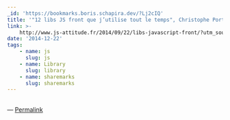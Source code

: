 ```yaml
---
_id: 'https://bookmarks.boris.schapira.dev/?Lj2cIQ'
title: '"12 libs JS front que j’utilise tout le temps", Christophe Porteneuve'
link: >-
    http://www.js-attitude.fr/2014/09/22/libs-javascript-front/?utm_source=jsattitude&utm_medium=twitter&utm_campaign=12-front-libs
date: '2014-12-22'
tags:
    - name: js
      slug: js
    - name: Library
      slug: library
    - name: sharemarks
      slug: sharemarks
---
```


<br>&#8212;
<a href="https://bookmarks.boris.schapira.dev/?Lj2cIQ" title="Permalink">Permalink</a>
